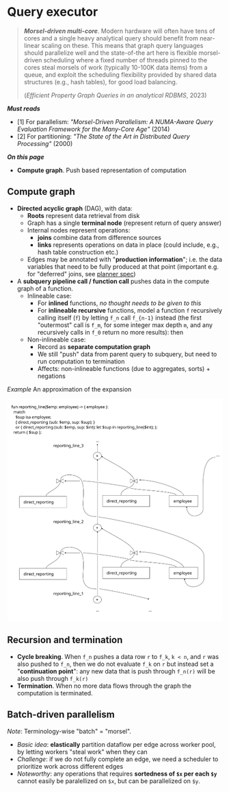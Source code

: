 # Query executor

> ***Morsel-driven multi-core***. Modern hardware will often have tens of cores and a single heavy analytical query should benefit from near-linear scaling on these. This means that graph query languages should parallelize well and the state-of-the art here is flexible morsel-driven scheduling where a fixed number of threads pinned to the cores steal morsels of work (typically 10-100K data items) from a queue, and exploit the scheduling flexibility provided by shared data structures (e.g., hash tables), for good load balancing.
>
> (_Efficient Property Graph Queries in an analytical RDBMS_, 2023)


***Must reads***

* [1] For parallelism: _"Morsel-Driven Parallelism: A NUMA-Aware Query Evaluation Framework for the Many-Core Age"_ (2014)
* [2] For partitioning: _"The State of the Art in Distributed Query Processing"_ (2000)

***On this page***

* **Compute graph**. Push based representation of computation

## Compute graph

* **Directed acyclic graph** (DAG), with data:
  * **Roots** represent data retrieval from disk
  * Graph has a single **terminal node** (represent return of query answer)
  * Internal nodes represent operations:
    * **joins** combine data from difference sources
    * **links** represents operations on data in place (could include, e.g., hash table construction etc.)
  * Edges may be annotated with "**production information**"; i.e. the data variables that need to be fully produced at that point (important e.g. for "deferred" joins, see [planner spec](planner.md))
* A **subquery pipeline call / function call** pushes data in the compute graph of a function. 
  * Inlineable case:
    * For **inlined** functions, _no thought needs to be given to this_
    * For **inlineable recursive** functions, model a function `f` recursively calling itself (`f`) by letting `f_n` call `f_{n-1}` instead (the first "outermost" call is `f_m`, for some integer max depth `m`, and any recursively calls in `f_0` return no more results): then
  * Non-inlineable case:
    * Record as **separate computation graph**
    * We still "push" data from parent query to subquery, but need to run computation to termination
    * Affects: non-inlineable functions (due to aggregates, sorts) + negations

_Example_ An approximation of the expansion

![](images/inlined_recursive_graph.svg)

## Recursion and termination

* **Cycle breaking**. When `f_n` pushes a data row `r` to `f_k`, `k < n`, and `r` was also pushed to `f_n`, then we do not evaluate `f_k` on `r` but instead set a "**continuation point**": any new data that is push through `f_n(r)` will be also push through `f_k(r)`
* **Termination**. When no more data flows through the graph the computation is terminated.

## Batch-driven parallelism

_Note_: Terminology-wise "batch" = "morsel".

* *Basic idea*: **elastically** partition dataflow per edge across worker pool, by letting workers "steal work" when they can
* *Challenge*: if we do not fully complete an edge, we need a scheduler to prioritize work across different edges
* *Noteworthy*: any operations that requires **sortedness of `$x` per each `$y`** cannot easily be paralellized on `$x`, but can be parallelized on `$y`.


